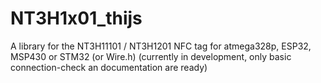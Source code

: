 # NT3H1x01_thijs
A library for the NT3H11101 / NT3H1201 NFC tag for atmega328p, ESP32, MSP430 or STM32 (or Wire.h)
(currently in development, only basic connection-check an documentation are ready)
